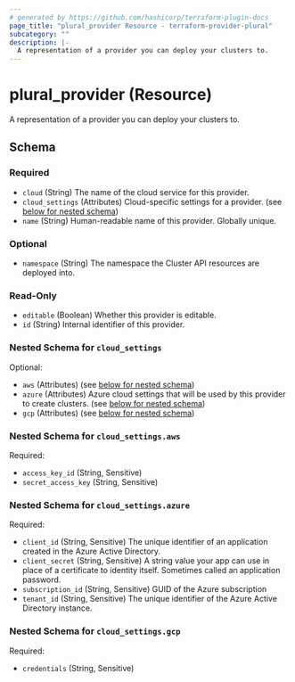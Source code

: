 ```yaml
---
# generated by https://github.com/hashicorp/terraform-plugin-docs
page_title: "plural_provider Resource - terraform-provider-plural"
subcategory: ""
description: |-
  A representation of a provider you can deploy your clusters to.
---
```


# plural_provider (Resource)

A representation of a provider you can deploy your clusters to.



<!-- schema generated by tfplugindocs -->
## Schema

### Required

- `cloud` (String) The name of the cloud service for this provider.
- `cloud_settings` (Attributes) Cloud-specific settings for a provider. (see [below for nested schema](#nestedatt--cloud_settings))
- `name` (String) Human-readable name of this provider. Globally unique.

### Optional

- `namespace` (String) The namespace the Cluster API resources are deployed into.

### Read-Only

- `editable` (Boolean) Whether this provider is editable.
- `id` (String) Internal identifier of this provider.

<a id="nestedatt--cloud_settings"></a>
### Nested Schema for `cloud_settings`

Optional:

- `aws` (Attributes) (see [below for nested schema](#nestedatt--cloud_settings--aws))
- `azure` (Attributes) Azure cloud settings that will be used by this provider to create clusters. (see [below for nested schema](#nestedatt--cloud_settings--azure))
- `gcp` (Attributes) (see [below for nested schema](#nestedatt--cloud_settings--gcp))

<a id="nestedatt--cloud_settings--aws"></a>
### Nested Schema for `cloud_settings.aws`

Required:

- `access_key_id` (String, Sensitive)
- `secret_access_key` (String, Sensitive)


<a id="nestedatt--cloud_settings--azure"></a>
### Nested Schema for `cloud_settings.azure`

Required:

- `client_id` (String, Sensitive) The unique identifier of an application created in the Azure Active Directory.
- `client_secret` (String, Sensitive) A string value your app can use in place of a certificate to identity itself. Sometimes called an application password.
- `subscription_id` (String, Sensitive) GUID of the Azure subscription
- `tenant_id` (String, Sensitive) The unique identifier of the Azure Active Directory instance.


<a id="nestedatt--cloud_settings--gcp"></a>
### Nested Schema for `cloud_settings.gcp`

Required:

- `credentials` (String, Sensitive)
